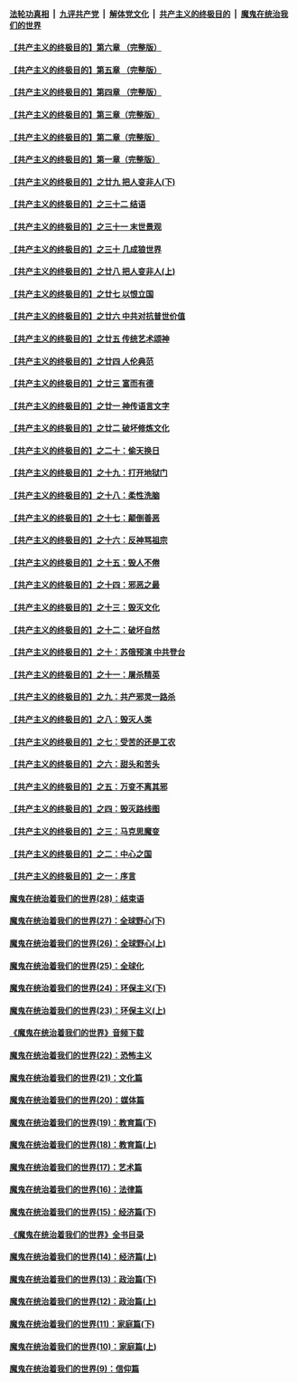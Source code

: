 

####  [法轮功真相](../../../../basic/blob/master/README.md?t=06270502) &nbsp;|&nbsp; [九评共产党](../../../../9ping.md/blob/master/README.md?t=06270502) &nbsp;|&nbsp; [解体党文化](../../../../jtdwh.md/blob/master/README.md?t=06270502)  &nbsp;|&nbsp; [共产主义的终极目的](../../../../gczydzjmd.md/blob/master/README.md?t=06270502) &nbsp;|&nbsp; [魔鬼在统治我们的世界](../../../../mgztzwmdsj.md/blob/master/README.md?t=06270502) 

#### [【共产主义的终极目的】第六章 （完整版）](../pages/nsc422/n11428913.md?t=06270502) 

#### [【共产主义的终极目的】第五章 （完整版）](../pages/nsc422/n11428912.md?t=06270502) 

#### [【共产主义的终极目的】第四章 （完整版）](../pages/nsc422/n11428907.md?t=06270502) 

#### [【共产主义的终极目的】第三章（完整版）](../pages/nsc422/n11428848.md?t=06270502) 

#### [【共产主义的终极目的】第二章（完整版）](../pages/nsc422/n11428831.md?t=06270502) 

#### [【共产主义的终极目的】第一章（完整版）](../pages/nsc422/n11417651.md?t=06270502) 

#### [【共产主义的终极目的】之廿九 把人变非人(下)](../pages/nsc422/n11344140.md?t=06270502) 

#### [【共产主义的终极目的】之三十二 结语](../pages/nsc422/n11360535.md?t=06270502) 

#### [【共产主义的终极目的】之三十一 末世景观](../pages/nsc422/n11351129.md?t=06270502) 

#### [【共产主义的终极目的】之三十 几成狼世界](../pages/nsc422/n11348280.md?t=06270502) 

#### [【共产主义的终极目的】之廿八 把人变非人(上)](../pages/nsc422/n11340492.md?t=06270502) 

#### [【共产主义的终极目的】之廿七 以恨立国](../pages/nsc422/n11336944.md?t=06270502) 

#### [【共产主义的终极目的】之廿六 中共对抗普世价值](../pages/nsc422/n11324785.md?t=06270502) 

#### [【共产主义的终极目的】之廿五 传统艺术颂神](../pages/nsc422/n11296396.md?t=06270502) 

#### [【共产主义的终极目的】之廿四 人伦典范](../pages/nsc422/n11296397.md?t=06270502) 

#### [【共产主义的终极目的】之廿三 富而有德](../pages/nsc422/n11283598.md?t=06270502) 

#### [【共产主义的终极目的】之廿一 神传语言文字](../pages/nsc422/n11263265.md?t=06270502) 

#### [【共产主义的终极目的】之廿二 破坏修炼文化](../pages/nsc422/n11245728.md?t=06270502) 

#### [【共产主义的终极目的】之二十：偷天换日](../pages/nsc422/n11238846.md?t=06270502) 

#### [【共产主义的终极目的】之十九：打开地狱门](../pages/nsc422/n11206376.md?t=06270502) 

#### [【共产主义的终极目的】之十八：柔性洗脑](../pages/nsc422/n11199994.md?t=06270502) 

#### [【共产主义的终极目的】之十七：颠倒善恶](../pages/nsc422/n11179782.md?t=06270502) 

#### [【共产主义的终极目的】之十六：反神骂祖宗](../pages/nsc422/n11166798.md?t=06270502) 

#### [【共产主义的终极目的】之十五：毁人不倦](../pages/nsc422/n11166792.md?t=06270502) 

#### [【共产主义的终极目的】之十四：邪恶之最](../pages/nsc422/n11150249.md?t=06270502) 

#### [【共产主义的终极目的】之十三：毁灭文化](../pages/nsc422/n11135227.md?t=06270502) 

#### [【共产主义的终极目的】之十二：破坏自然](../pages/nsc422/n11135214.md?t=06270502) 

#### [【共产主义的终极目的】之十：苏俄预演 中共登台](../pages/nsc422/n11118424.md?t=06270502) 

#### [【共产主义的终极目的】之十一：屠杀精英](../pages/nsc422/n11118442.md?t=06270502) 

#### [【共产主义的终极目的】之九：共产邪灵一路杀](../pages/nsc422/n11114139.md?t=06270502) 

#### [【共产主义的终极目的】之八：毁灭人类](../pages/nsc422/n11108503.md?t=06270502) 

#### [【共产主义的终极目的】之七：受苦的还是工农](../pages/nsc422/n11101809.md?t=06270502) 

#### [【共产主义的终极目的】之六：甜头和苦头](../pages/nsc422/n11096971.md?t=06270502) 

#### [【共产主义的终极目的】之五：万变不离其邪](../pages/nsc422/n11091285.md?t=06270502) 

#### [【共产主义的终极目的】之四：毁灭路线图](../pages/nsc422/n11086284.md?t=06270502) 

#### [【共产主义的终极目的】之三：马克思魔变](../pages/nsc422/n11061941.md?t=06270502) 

#### [【共产主义的终极目的】之二：中心之国](../pages/nsc422/n11047728.md?t=06270502) 

#### [【共产主义的终极目的】之一：序言](../pages/nsc422/n11086077.md?t=06270502) 

#### [魔鬼在统治着我们的世界(28)：结束语](../pages/nsc422/n10936246.md?t=06270502) 

#### [魔鬼在统治着我们的世界(27)：全球野心(下)](../pages/nsc422/n10928319.md?t=06270502) 

#### [魔鬼在统治着我们的世界(26)：全球野心(上)](../pages/nsc422/n10900318.md?t=06270502) 

#### [魔鬼在统治着我们的世界(25)：全球化](../pages/nsc422/n10788205.md?t=06270502) 

#### [魔鬼在统治着我们的世界(24)：环保主义(下)](../pages/nsc422/n10695307.md?t=06270502) 

#### [魔鬼在统治着我们的世界(23)：环保主义(上)](../pages/nsc422/n10688613.md?t=06270502) 

#### [《魔鬼在统治着我们的世界》音频下载](../pages/nsc422/n10635553.md?t=06270502) 

#### [魔鬼在统治着我们的世界(22)：恐怖主义](../pages/nsc422/n10614727.md?t=06270502) 

#### [魔鬼在统治着我们的世界(21)：文化篇](../pages/nsc422/n10597706.md?t=06270502) 

#### [魔鬼在统治着我们的世界(20)：媒体篇](../pages/nsc422/n10586579.md?t=06270502) 

#### [魔鬼在统治着我们的世界(19)：教育篇(下)](../pages/nsc422/n10564808.md?t=06270502) 

#### [魔鬼在统治着我们的世界(18)：教育篇(上)](../pages/nsc422/n10526970.md?t=06270502) 

#### [魔鬼在统治着我们的世界(17)：艺术篇](../pages/nsc422/n10499093.md?t=06270502) 

#### [魔鬼在统治着我们的世界(16)：法律篇](../pages/nsc422/n10485969.md?t=06270502) 

#### [魔鬼在统治着我们的世界(15)：经济篇(下)](../pages/nsc422/n10469975.md?t=06270502) 

#### [《魔鬼在统治着我们的世界》全书目录](../pages/nsc422/n10464261.md?t=06270502) 

#### [魔鬼在统治着我们的世界(14)：经济篇(上)](../pages/nsc422/n10457370.md?t=06270502) 

#### [魔鬼在统治着我们的世界(13)：政治篇(下)](../pages/nsc422/n10448270.md?t=06270502) 

#### [魔鬼在统治着我们的世界(12)：政治篇(上)](../pages/nsc422/n10444576.md?t=06270502) 

#### [魔鬼在统治着我们的世界(11)：家庭篇(下)](../pages/nsc422/n10440961.md?t=06270502) 

#### [魔鬼在统治着我们的世界(10)：家庭篇(上)](../pages/nsc422/n10435448.md?t=06270502) 

#### [魔鬼在统治着我们的世界(9)：信仰篇](../pages/nsc422/n10432159.md?t=06270502) 

